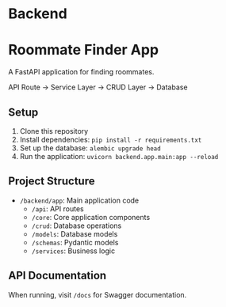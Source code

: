 # Backend
# Roommate Finder App

A FastAPI application for finding roommates.

API Route → Service Layer → CRUD Layer → Database

## Setup

1. Clone this repository
2. Install dependencies: `pip install -r requirements.txt`
3. Set up the database: `alembic upgrade head`
4. Run the application: `uvicorn backend.app.main:app --reload`

## Project Structure

- `/backend/app`: Main application code
  - `/api`: API routes
  - `/core`: Core application components
  - `/crud`: Database operations
  - `/models`: Database models
  - `/schemas`: Pydantic models
  - `/services`: Business logic

## API Documentation

When running, visit `/docs` for Swagger documentation.